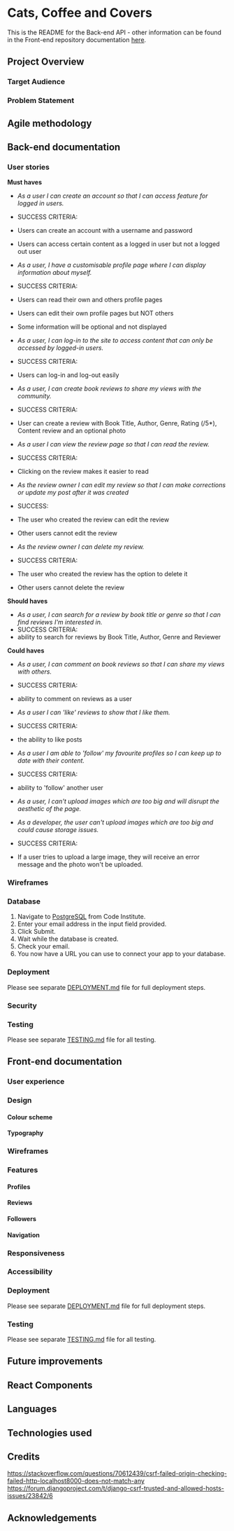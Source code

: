 # Cats, Coffee and Covers

This is the README for the Back-end API - other information can be found in the Front-end repository documentation [here](https://github.com/elamont174/catscoffeecovers).

## Project Overview
### Target Audience
### Problem Statement

## Agile methodology

## Back-end documentation
### User stories
**Must haves**

- *As a user I can create an account so that I can access feature for logged in users.*
- SUCCESS CRITERIA:
- Users can create an account with a username and password
- Users can access certain content as a logged in user but not a logged out user

- *As a user, I have a customisable profile page where I can display information about myself.*
- SUCCESS CRITERIA:
- Users can read their own and others profile pages
- Users can edit their own profile pages but NOT others
- Some information will be optional and not displayed

- *As a user, I can log-in to the site to access content that can only be accessed by logged-in users.*
- SUCCESS CRITERIA:
- Users can log-in and log-out easily

- *As a user, I can create book reviews to share my views with the community.*
- SUCCESS CRITERIA:
- User can create a review with Book Title, Author, Genre, Rating (/5*), Content review and an optional photo

- *As a user I can view the review page so that I can read the review.*
- SUCCESS CRITERIA:
- Clicking on the review makes it easier to read

- *As the review owner I can edit my review so that I can make corrections or update my post after it was created*
- SUCCESS:
- The user who created the review can edit the review
- Other users cannot edit the review

- *As the review owner I can delete my review.*
- SUCCESS CRITERIA:
- The user who created the review has the option to delete it
- Other users cannot delete the review

**Should haves**

- *As a user, I can search for a review by book title or genre so that I can find reviews I'm interested in.*
- SUCCESS CRITERIA:
- ability to search for reviews by Book Title, Author, Genre and Reviewer

**Could haves**

- *As a user, I can comment on book reviews so that I can share my views with others.*
- SUCCESS CRITERIA:
- ability to comment on reviews as a user

- *As a user I can 'like' reviews to show that I like them.*
- SUCCESS CRITERIA:
- the ability to like posts

- *As a user I am able to 'follow' my favourite profiles so I can keep up to date with their content.*
- SUCCESS CRITERIA:
- ability to 'follow' another user

- *As a user, I can't upload images which are too big and will disrupt the aesthetic of the page.*
- *As a developer, the user can't upload images which are too big and could cause storage issues.*
- SUCCESS CRITERIA:
- If a user tries to upload a large image, they will receive an error message and the photo won't be uploaded.

### Wireframes 

### Database
1. Navigate to [PostgreSQL](https://dbs.ci-dbs.net/) from Code Institute.
2. Enter your email address in the input field provided.
3. Click Submit.
4. Wait while the database is created.
5. Check your email.
6. You now have a URL you can use to connect your app to your database.

### Deployment
Please see separate [DEPLOYMENT.md](DEPLOYMENT.md) file for full deployment steps.

### Security

### Testing 
Please see separate [TESTING.md](TESTING.md) file for all testing.

## Front-end documentation
### User experience
### Design
#### Colour scheme
#### Typography
### Wireframes
### Features
#### Profiles
#### Reviews

#### Followers
#### Navigation
### Responsiveness
### Accessibility
### Deployment
Please see separate [DEPLOYMENT.md](DEPLOYMENT.md) file for full deployment steps.

### Testing
Please see separate [TESTING.md](TESTING.md) file for all testing.

## Future improvements

## React Components

## Languages

## Technologies used

## Credits
https://stackoverflow.com/questions/70612439/csrf-failed-origin-checking-failed-http-localhost8000-does-not-match-any
https://forum.djangoproject.com/t/django-csrf-trusted-and-allowed-hosts-issues/23842/6

## Acknowledgements 